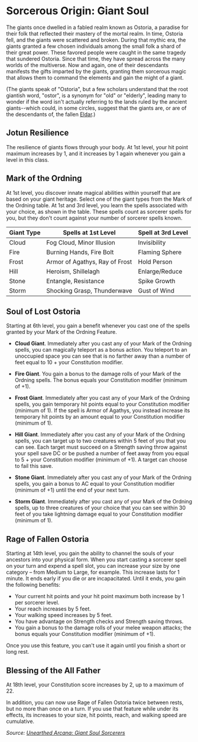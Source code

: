# Sorcerous Origin: Giant Soul
The giants once dwelled in a fabled realm known as Ostoria, a paradise for their folk that reflected their mastery of the mortal realm. In time, Ostoria fell, and the giants were scattered and broken. During that mythic era, the giants granted a few chosen individuals among the small folk a shard of their great power. These favored people were caught in the same tragedy that sundered Ostoria. Since that time, they have spread across the many worlds of the multiverse. Now and again, one of their descendants manifests the gifts imparted by the giants, granting them sorcerous magic that allows them to command the elements and gain the might of a giant.

(The giants speak of "Ostoria", but a few scholars understand that the root giantish word, "ostor", is a synonym for "old" or "elderly", leading many to wonder if the word isn't actually referring to the lands ruled by the ancient giants--which could, in some circles, suggest that the giants are, or are of the descendants of, the fallen [Eldar](../../History/Eldar.md).)

## Jotun Resilience
The resilience of giants flows through your body. At 1st level, your hit point maximum increases by 1, and it increases by 1 again whenever you gain a level in this class.

## Mark of the Ordning
At 1st level, you discover innate magical abilities within yourself that are based on your giant heritage. Select one of the giant types from the Mark of the Ordning table. At 1st and 3rd level, you learn the spells associated with your choice, as shown in the table. These spells count as sorcerer spells for you, but they don't count against your number of sorcerer spells known.

Giant Type|Spells at 1st Level|Spell at 3rd Level
----------|-------------------|------------------
Cloud|Fog Cloud, Minor Illusion|Invisibility
Fire|Burning Hands, Fire Bolt|Flaming Sphere
Frost|Armor of Agathys, Ray of Frost|Hold Person
Hill|Heroism, Shillelagh|Enlarge/Reduce
Stone|Entangle, Resistance|Spike Growth
Storm|Shocking Grasp, Thunderwave|Gust of Wind

## Soul of Lost Ostoria
Starting at 6th level, you gain a benefit whenever you cast one of the spells granted by your Mark of the Ordning Feature.

* **Cloud Giant**. Immediately after you cast any of your Mark of the Ordning spells, you can magically teleport as a bonus action. You teleport to an unoccupied space you can see that is no farther away than a number of feet equal to 10 + your Constitution modifier.

* **Fire Giant**. You gain a bonus to the damage rolls of your Mark of the Ordning spells. The bonus equals your Constitution modifier (minimum of +1).

* **Frost Giant**. Immediately after you cast any of your Mark of the Ordning spells, you gain temporary hit points equal to your Constitution modifier (minimum of 1). If the spell is Armor of Agathys, you instead increase its temporary hit points by an amount equal to your Constitution modifier (minimum of 1).

* **Hill Giant**. Immediately after you cast any of your Mark of the Ordning spells, you can target up to two creatures within 5 feet of you that you can see. Each target must succeed on a Strength saving throw against your spell save DC or be pushed a number of feet away from you equal to 5 + your Constitution modifier (minimum of +1). A target can choose to fail this save.

* **Stone Giant**. Immediately after you cast any of your Mark of the Ordning spells, you gain a bonus to AC equal to your Constitution modifier (minimum of +1) until the end of your next turn.

* **Storm Giant**. Immediately after you cast any of your Mark of the Ordning spells, up to three creatures of your choice that you can see within 30 feet of you take lightning damage equal to your Constitution modifier (minimum of 1).

## Rage of Fallen Ostoria
Starting at 14th level, you gain the ability to channel the souls of your ancestors into your physical form. When you start casting a sorcerer spell on your turn and expend a spell slot, you can increase your size by one category – from Medium to Large, for example. This increase lasts for 1 minute. It ends early if you die or are incapacitated. Until it ends, you gain the following benefits:

* Your current hit points and your hit point maximum both increase by 1 per sorcerer level.
* Your reach increases by 5 feet.
* Your walking speed increases by 5 feet.
* You have advantage on Strength checks and Strength saving throws.
* You gain a bonus to the damage rolls of your melee weapon attacks; the bonus equals your Constitution modifier (minimum of +1).

Once you use this feature, you can't use it again until you finish a short or long rest.

## Blessing of the All Father
At 18th level, your Constitution score increases by 2, up to a maximum of 22.

In addition, you can now use Rage of Fallen Ostoria twice between rests, but no more than once on a turn. If you use that feature while under its effects, its increases to your size, hit points, reach, and walking speed are cumulative.

*Source: [Unearthed Arcana: Giant Soul Sorcerers](https://dnd.wizards.com/articles/unearthed-arcana/giant-soul-sorcerer)*